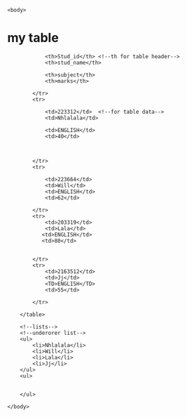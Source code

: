 <!DOCTYPE html>
<html> 
    <head>  <meta charset="UTF-8">
          <title> table</title></head>
  
    <body>
<h1> my table</h1>
<table style="width:100%"><!--for spacing -->
            <tr> <!--tr for table row-->
               
                <th>Stud_id</th> <!--th for table header-->
                <th>stud_name</th>
                
                <th>subject</th>
                <th>marks</th>
            
            </tr>
            <tr>
                
                <td>223312</td>  <!--for table data-->
                <td>Nhlalala</td> 
                
                <td>ENGLISH</td>
                <td>40</td>
                
               
                  
            </tr>
            <tr>
                
                <td>223664</td> 
                <td>Will</td>
                <td>ENGLISH</td>  
                <td>62</td>
               
            </tr>
            <tr>
                <td>203319</td> 
                <td>Lala</td>
               <td>ENGLISH</td>
               <td>80</td>
              
               
            </tr>
            <tr>
                <td>2163512</td>
                <td>Jj</td> 
                <TD>ENGLISH</TD>  
                <td>55</td>
                
            </tr>
    
        </table>

        <!--lists-->
        <!--underorer list-->
        <ul>
            <li>Nhlalala</li>
            <li>Will</li>
            <li>Lala</li>
            <li>Jj</li>
        </ul>
        <ul>

            
        </ul>

    </body>
</html>